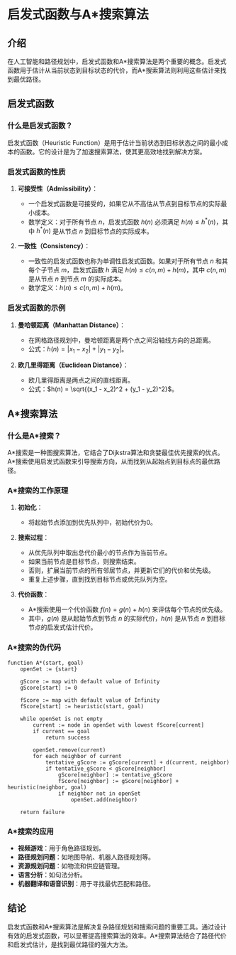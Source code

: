 # 启发式函数与A*搜索算法

## 介绍

在人工智能和路径规划中，启发式函数和A*搜索算法是两个重要的概念。启发式函数用于估计从当前状态到目标状态的代价，而A\*搜索算法则利用这些估计来找到最优路径。

## 启发式函数

### 什么是启发式函数？

启发式函数（Heuristic Function）是用于估计当前状态到目标状态之间的最小成本的函数。它的设计是为了加速搜索算法，使其更高效地找到解决方案。

### 启发式函数的性质

1. **可接受性（Admissibility）**：
   - 一个启发式函数是可接受的，如果它从不高估从节点到目标节点的实际最小成本。
   - 数学定义：对于所有节点 $n$，启发式函数 $h(n)$ 必须满足 $h(n) \leq h^*(n)$，其中 $h^*(n)$ 是从节点 $n$ 到目标节点的实际成本。

2. **一致性（Consistency）**：
   - 一致性的启发式函数也称为单调性启发式函数。如果对于所有节点 $n$ 和其每个子节点 $m$，启发式函数 $h$ 满足 $h(n) \leq c(n, m) + h(m)$，其中 $c(n, m)$ 是从节点 $n$ 到节点 $m$ 的实际成本。
   - 数学定义：$h(n) \leq c(n, m) + h(m)$。

### 启发式函数的示例

1. **曼哈顿距离（Manhattan Distance）**：
   - 在网格路径规划中，曼哈顿距离是两个点之间沿轴线方向的总距离。
   - 公式：$h(n) = |x_1 - x_2| + |y_1 - y_2|$。

2. **欧几里得距离（Euclidean Distance）**：
   - 欧几里得距离是两点之间的直线距离。
   - 公式：$h(n) = \sqrt{(x_1 - x_2)^2 + (y_1 - y_2)^2}$。

## A*搜索算法

### 什么是A*搜索？

A\*搜索是一种图搜索算法，它结合了Dijkstra算法和贪婪最佳优先搜索的优点。A*搜索使用启发式函数来引导搜索方向，从而找到从起始点到目标点的最优路径。

### A*搜索的工作原理

1. **初始化**：
   - 将起始节点添加到优先队列中，初始代价为0。

2. **搜索过程**：
   - 从优先队列中取出总代价最小的节点作为当前节点。
   - 如果当前节点是目标节点，则搜索结束。
   - 否则，扩展当前节点的所有邻居节点，并更新它们的代价和优先级。
   - 重复上述步骤，直到找到目标节点或优先队列为空。

3. **代价函数**：
   - A*搜索使用一个代价函数 $f(n) = g(n) + h(n)$ 来评估每个节点的优先级。
   - 其中，$g(n)$ 是从起始节点到节点 $n$ 的实际代价，$h(n)$ 是从节点 $n$ 到目标节点的启发式估计代价。

### A*搜索的伪代码

```pseudo
function A*(start, goal)
    openSet := {start}

    gScore := map with default value of Infinity
    gScore[start] := 0

    fScore := map with default value of Infinity
    fScore[start] := heuristic(start, goal)

    while openSet is not empty
        current := node in openSet with lowest fScore[current]
        if current == goal
            return success

        openSet.remove(current)
        for each neighbor of current
            tentative_gScore := gScore[current] + d(current, neighbor)
            if tentative_gScore < gScore[neighbor]               
                gScore[neighbor] := tentative_gScore
                fScore[neighbor] := gScore[neighbor] + heuristic(neighbor, goal)
                if neighbor not in openSet
                    openSet.add(neighbor)

    return failure
```

### A*搜索的应用

- **视频游戏**：用于角色路径规划。
- **路径规划问题**：如地图导航、机器人路径规划等。
- **资源规划问题**：如物流和供应链管理。
- **语言分析**：如句法分析。
- **机器翻译和语音识别**：用于寻找最优匹配和路径。

## 结论

启发式函数和A\*搜索算法是解决复杂路径规划和搜索问题的重要工具。通过设计有效的启发式函数，可以显著提高搜索算法的效率。A*搜索算法结合了路径代价和启发式估计，是找到最优路径的强大方法。

